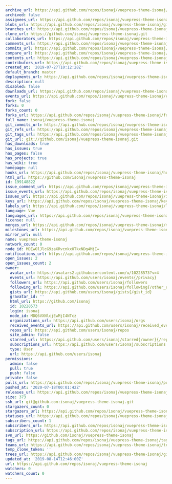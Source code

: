 ```yaml
---
archive_url: https://api.github.com/repos/isonaj/vuepress-theme-isonaj/{archive_format}{/ref}
archived: false
assignees_url: https://api.github.com/repos/isonaj/vuepress-theme-isonaj/assignees{/user}
blobs_url: https://api.github.com/repos/isonaj/vuepress-theme-isonaj/git/blobs{/sha}
branches_url: https://api.github.com/repos/isonaj/vuepress-theme-isonaj/branches{/branch}
clone_url: https://github.com/isonaj/vuepress-theme-isonaj.git
collaborators_url: https://api.github.com/repos/isonaj/vuepress-theme-isonaj/collaborators{/collaborator}
comments_url: https://api.github.com/repos/isonaj/vuepress-theme-isonaj/comments{/number}
commits_url: https://api.github.com/repos/isonaj/vuepress-theme-isonaj/commits{/sha}
compare_url: https://api.github.com/repos/isonaj/vuepress-theme-isonaj/compare/{base}...{head}
contents_url: https://api.github.com/repos/isonaj/vuepress-theme-isonaj/contents/{+path}
contributors_url: https://api.github.com/repos/isonaj/vuepress-theme-isonaj/contributors
created_at: '2019-07-27T10:12:28Z'
default_branch: master
deployments_url: https://api.github.com/repos/isonaj/vuepress-theme-isonaj/deployments
description: null
disabled: false
downloads_url: https://api.github.com/repos/isonaj/vuepress-theme-isonaj/downloads
events_url: https://api.github.com/repos/isonaj/vuepress-theme-isonaj/events
fork: false
forks: 0
forks_count: 0
forks_url: https://api.github.com/repos/isonaj/vuepress-theme-isonaj/forks
full_name: isonaj/vuepress-theme-isonaj
git_commits_url: https://api.github.com/repos/isonaj/vuepress-theme-isonaj/git/commits{/sha}
git_refs_url: https://api.github.com/repos/isonaj/vuepress-theme-isonaj/git/refs{/sha}
git_tags_url: https://api.github.com/repos/isonaj/vuepress-theme-isonaj/git/tags{/sha}
git_url: git://github.com/isonaj/vuepress-theme-isonaj.git
has_downloads: true
has_issues: true
has_pages: false
has_projects: true
has_wiki: true
homepage: null
hooks_url: https://api.github.com/repos/isonaj/vuepress-theme-isonaj/hooks
html_url: https://github.com/isonaj/vuepress-theme-isonaj
id: 199148822
issue_comment_url: https://api.github.com/repos/isonaj/vuepress-theme-isonaj/issues/comments{/number}
issue_events_url: https://api.github.com/repos/isonaj/vuepress-theme-isonaj/issues/events{/number}
issues_url: https://api.github.com/repos/isonaj/vuepress-theme-isonaj/issues{/number}
keys_url: https://api.github.com/repos/isonaj/vuepress-theme-isonaj/keys{/key_id}
labels_url: https://api.github.com/repos/isonaj/vuepress-theme-isonaj/labels{/name}
language: Vue
languages_url: https://api.github.com/repos/isonaj/vuepress-theme-isonaj/languages
license: null
merges_url: https://api.github.com/repos/isonaj/vuepress-theme-isonaj/merges
milestones_url: https://api.github.com/repos/isonaj/vuepress-theme-isonaj/milestones{/number}
mirror_url: null
name: vuepress-theme-isonaj
network_count: 0
node_id: MDEwOlJlcG9zaXRvcnkxOTkxNDg4MjI=
notifications_url: https://api.github.com/repos/isonaj/vuepress-theme-isonaj/notifications{?since,all,participating}
open_issues: 2
open_issues_count: 2
owner:
  avatar_url: https://avatars2.githubusercontent.com/u/10228573?v=4
  events_url: https://api.github.com/users/isonaj/events{/privacy}
  followers_url: https://api.github.com/users/isonaj/followers
  following_url: https://api.github.com/users/isonaj/following{/other_user}
  gists_url: https://api.github.com/users/isonaj/gists{/gist_id}
  gravatar_id: ''
  html_url: https://github.com/isonaj
  id: 10228573
  login: isonaj
  node_id: MDQ6VXNlcjEwMjI4NTcz
  organizations_url: https://api.github.com/users/isonaj/orgs
  received_events_url: https://api.github.com/users/isonaj/received_events
  repos_url: https://api.github.com/users/isonaj/repos
  site_admin: false
  starred_url: https://api.github.com/users/isonaj/starred{/owner}{/repo}
  subscriptions_url: https://api.github.com/users/isonaj/subscriptions
  type: User
  url: https://api.github.com/users/isonaj
permissions:
  admin: false
  pull: true
  push: false
private: false
pulls_url: https://api.github.com/repos/isonaj/vuepress-theme-isonaj/pulls{/number}
pushed_at: '2020-07-18T00:01:42Z'
releases_url: https://api.github.com/repos/isonaj/vuepress-theme-isonaj/releases{/id}
size: 373
ssh_url: git@github.com:isonaj/vuepress-theme-isonaj.git
stargazers_count: 0
stargazers_url: https://api.github.com/repos/isonaj/vuepress-theme-isonaj/stargazers
statuses_url: https://api.github.com/repos/isonaj/vuepress-theme-isonaj/statuses/{sha}
subscribers_count: 1
subscribers_url: https://api.github.com/repos/isonaj/vuepress-theme-isonaj/subscribers
subscription_url: https://api.github.com/repos/isonaj/vuepress-theme-isonaj/subscription
svn_url: https://github.com/isonaj/vuepress-theme-isonaj
tags_url: https://api.github.com/repos/isonaj/vuepress-theme-isonaj/tags
teams_url: https://api.github.com/repos/isonaj/vuepress-theme-isonaj/teams
temp_clone_token: ''
trees_url: https://api.github.com/repos/isonaj/vuepress-theme-isonaj/git/trees{/sha}
updated_at: '2019-08-14T12:46:00Z'
url: https://api.github.com/repos/isonaj/vuepress-theme-isonaj
watchers: 0
watchers_count: 0
---
```


